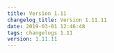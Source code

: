 ```yaml
---
title: Version 1.11
changelog_title: Version 1.11.11
date: 2019-03-01 12:46:48 
tags: changelogs 1.11
version: 1.11.11
---
```

<script src="https://gist.github.com/spinnaker-release/12abde4a1f722164b50a2c77fb898cc0.js"/>